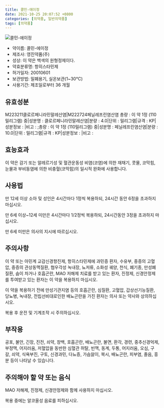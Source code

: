 ```yaml
---
title: 콜민-에이정
date: 2021-10-25 20:07:52 +0800
categories: [의약품, 일반의약품]
tags: [의약품]
---
```

![콜민-에이정](https://nedrug.mfds.go.kr/pbp/cmn/itemImageDownload/1NcelJgSVpW)

- 약이름: 콜민-에이정
- 제조사: 영진약품(주)
- 성상: 이 약은 백색의 원형정제이다. 
- 약효분류명: 항히스타민제
- 허가일자: 20010601
- 보관방법: 밀폐용기, 실온보관(1~30℃) 
- 사용기간: 제조일로부터 36 개월
## 유효성분
M223211클로르페니라민말레산염|M222724페닐레프린염산염
총량 : 이 약 1정 (110밀리그램) 중|성분명 : 클로르페니라민말레산염|분량 : 4.0|단위 : 밀리그램|규격 : KP|성분정보 : |비고 : ;총량 : 이 약 1정 (110밀리그램) 중|성분명 : 페닐레프린염산염|분량 : 10.0|단위 : 밀리그램|규격 : KP|성분정보 : |비고 :
## 효능효과
이 약은 감기 또는 알레르기성 및 혈관운동성 비염(코염)에 의한 재채기, 콧물, 코막힘, 눈물과 부비동염에 의한 비충혈(코막힘)의 일시적 완화에 사용합니다.

## 사용법
만 12세 이상 소아 및 성인은 4시간마다 1정씩 복용하되, 24시간 동안 6정을 초과하지 마십시오.

만 6세 이상~12세 미만은 4시간마다 1/2정씩 복용하되, 24시간동안 3정을 초과하지 마십시오.

만 6세 미만은 의사의 지시에 따르십시오.

## 주의사항
이 약 또는 아민계 교감신경항진제, 항히스타민제에 과민증 환자, 수유부, 중증의 고혈압, 중증의 관상동맥질환, 협우각성 녹내장, 뇨저류, 소화성 궤양, 천식, 폐기종, 만성폐질환, 숨이 차거나 호흡곤란, MAO 저해제 치료를 받고 있는 환자, 진정제, 신경안정제를 투여받고 있는 환자는 이 약을 복용하지 마십시오.

이 약을 복용하기 전에 만성기관지염 등의 호흡곤란, 심질환, 고혈압, 갑상선기능질환, 당뇨병, 녹내장, 전립선비대로인한 배뇨곤란을 가진 환자는 의사 또는 약사와 상의하십시오.

복용 후 운전 및 기계조작 시 주의하십시오.

## 부작용
공포, 불안, 긴장, 진전, 쇠약, 창백, 호흡곤란, 배뇨곤란, 불면, 환각, 경련, 중추신경억제, 부정맥, 어지러움, 저혈압을 동반한 심혈관 허탈, 빈맥, 동계, 두통, 어지러움, 오심, 구갈, 쇠약, 식욕부진, 구토, 신경과민, 다뇨증, 가슴앓이, 복시, 배뇨곤란, 피부염, 졸음, 흥분 등이 나타날 수 있습니다.

## 주의해야 할 약 또는 음식
MAO 저해제, 진정제, 신경안정제와 함께 사용하지 마십시오.

복용 중에는 알코올성 음료를 피하십시오.

